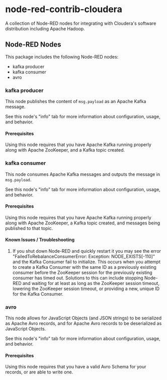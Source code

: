 # node-red-contrib-cloudera
A collection of Node-RED nodes for integrating with Cloudera's software distribution including Apache Hadoop.

## Node-RED Nodes
This package includes the following Node-RED nodes:
  - kafka producer
  - kafka consumer
  - avro

### kafka producer
This node publishes the content of `msg.payload` as an Apache Kafka message.

See this node's "info" tab for more information about configuration, usage, and behavior.

#### Prerequisites
Using this node requires that you have Apache Kafka running properly along with Apache ZooKeeper, and a Kafka topic created.

### kafka consumer
This node consumes Apache Kafka messages and outputs the message in `msg.payload`.

See this node's "info" tab for more information about configuration, usage, and behavior.

#### Prerequisites
Using this node requires that you have Apache Kafka running properly along with Apache ZooKeeper, a Kafka topic created, and messages being published to that topic.

#### Known Issues / Troubleshooting
  1. If you shut down Node-RED and quickly restart it you may see the error "FailedToRebalanceConsumerError: Exception: NODE_EXISTS[-110]" and the Kafka Consumer fail to initialize. This occurs when you attempt to create a Kafka Consumer with the same ID as a previously existing consumer before the ZooKeeper session for the previously existing consumer has timed out. Solutions to this can include stopping Node-RED and waiting for at least as long as the ZooKeeper session timeout, lowering the ZooKeeper session timeout, or providing a new, unique ID for the Kafka Consumer.

### avro
This node allows for JavaScript Objects (and JSON strings) to be serialized as Apache Avro records, and for Apache Avro records to be deserialized as JavaScript Objects.

See this node's "info" tab for more information about configuration, usage, and behavior.

#### Prerequisites
Using this node requires that you have a valid Avro Schema for your records, or are able to write one.

